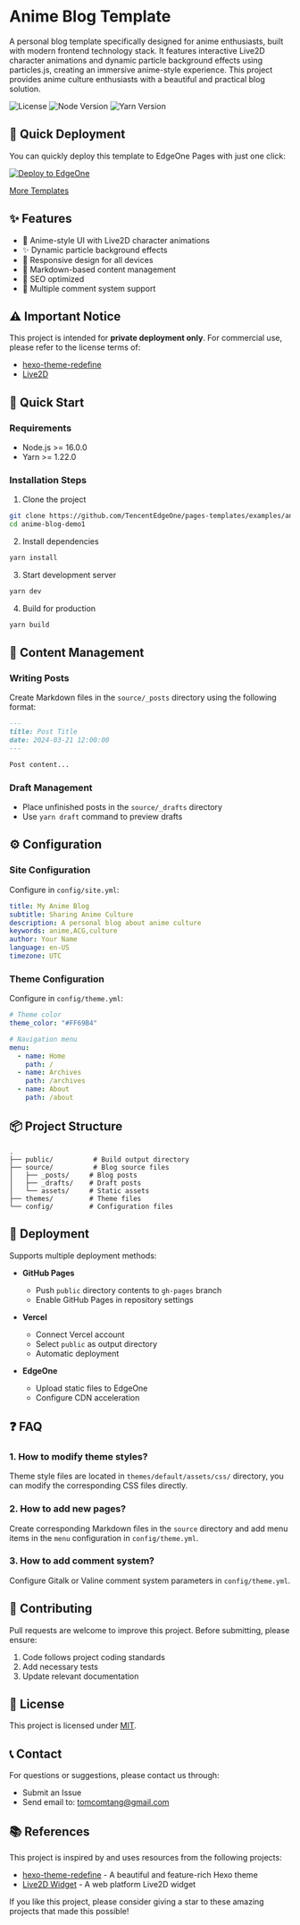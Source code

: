 # Anime Blog Template

A personal blog template specifically designed for anime enthusiasts, built with modern frontend technology stack. It features interactive Live2D character animations and dynamic particle background effects using particles.js, creating an immersive anime-style experience. This project provides anime culture enthusiasts with a beautiful and practical blog solution.

![License](https://img.shields.io/badge/license-MIT-blue.svg)
![Node Version](https://img.shields.io/badge/node-%3E%3D16.0.0-brightgreen.svg)
![Yarn Version](https://img.shields.io/badge/yarn-%3E%3D1.22.0-blue.svg)

## 🚀 Quick Deployment

You can quickly deploy this template to EdgeOne Pages with just one click:

[![Deploy to EdgeOne](https://camo.githubusercontent.com/6a94a67f6a020d5810ef905549fc5255bf99ccd09f17881b6855b332b579a364/68747470733a2f2f63646e7374617469632e74656e63656e7463732e636f6d2f656467656f6e652f70616765732f6465706c6f792e737667)](https://edgeone.ai/pages/new?template=anime-blog-demo1)

[More Templates](https://edgeone.ai/pages/templates)

## ✨ Features

- 🎨 Anime-style UI with Live2D character animations
- ✨ Dynamic particle background effects
- 📱 Responsive design for all devices
- 📝 Markdown-based content management
- 🎯 SEO optimized
- 💬 Multiple comment system support

## ⚠️ Important Notice

This project is intended for **private deployment only**. For commercial use, please refer to the license terms of:
- [hexo-theme-redefine](https://github.com/EvanNotFound/hexo-theme-redefine)
- [Live2D](https://www.live2d.com/en/terms/)

## 🚀 Quick Start

### Requirements

- Node.js >= 16.0.0
- Yarn >= 1.22.0

### Installation Steps

1. Clone the project
```bash
git clone https://github.com/TencentEdgeOne/pages-templates/examples/anime-blog-demo1.git
cd anime-blog-demo1
```

2. Install dependencies
```bash
yarn install
```

3. Start development server
```bash
yarn dev
```

4. Build for production
```bash
yarn build
```

## 📝 Content Management

### Writing Posts

Create Markdown files in the `source/_posts` directory using the following format:

```markdown
---
title: Post Title
date: 2024-03-21 12:00:00
---

Post content...
```

### Draft Management

- Place unfinished posts in the `source/_drafts` directory
- Use `yarn draft` command to preview drafts

## ⚙️ Configuration

### Site Configuration

Configure in `config/site.yml`:

```yaml
title: My Anime Blog
subtitle: Sharing Anime Culture
description: A personal blog about anime culture
keywords: anime,ACG,culture
author: Your Name
language: en-US
timezone: UTC
```

### Theme Configuration

Configure in `config/theme.yml`:

```yaml
# Theme color
theme_color: "#FF69B4"

# Navigation menu
menu:
  - name: Home
    path: /
  - name: Archives
    path: /archives
  - name: About
    path: /about
```

## 📦 Project Structure

```
.
├── public/          # Build output directory
├── source/          # Blog source files
│   ├── _posts/     # Blog posts
│   ├── _drafts/    # Draft posts
│   └── assets/     # Static assets
├── themes/         # Theme files
└── config/         # Configuration files
```

## 🚀 Deployment

Supports multiple deployment methods:

- **GitHub Pages**
  - Push `public` directory contents to `gh-pages` branch
  - Enable GitHub Pages in repository settings

- **Vercel**
  - Connect Vercel account
  - Select `public` as output directory
  - Automatic deployment

- **EdgeOne**
  - Upload static files to EdgeOne
  - Configure CDN acceleration

## ❓ FAQ

### 1. How to modify theme styles?
Theme style files are located in `themes/default/assets/css/` directory, you can modify the corresponding CSS files directly.

### 2. How to add new pages?
Create corresponding Markdown files in the `source` directory and add menu items in the `menu` configuration in `config/theme.yml`.

### 3. How to add comment system?
Configure Gitalk or Valine comment system parameters in `config/theme.yml`.

## 🤝 Contributing

Pull requests are welcome to improve this project. Before submitting, please ensure:

1. Code follows project coding standards
2. Add necessary tests
3. Update relevant documentation

## 📄 License

This project is licensed under [MIT](LICENSE).

## 📞 Contact

For questions or suggestions, please contact us through:

- Submit an Issue
- Send email to: tomcomtang@gmail.com

## 📚 References

This project is inspired by and uses resources from the following projects:

- [hexo-theme-redefine](https://github.com/EvanNotFound/hexo-theme-redefine) - A beautiful and feature-rich Hexo theme
- [Live2D Widget](https://github.com/stevenjoezhang/live2d-widget) - A web platform Live2D widget

If you like this project, please consider giving a star to these amazing projects that made this possible!
